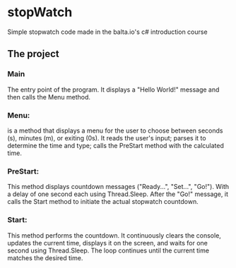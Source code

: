 # stopWatch
Simple stopwatch code made in the balta.io's c# introduction course

## The project

### Main 
The entry point of the program. It displays a "Hello World!" message and then calls the Menu method.

### Menu: 
is a method that displays a menu for the user to choose between seconds (s), minutes (m), or exiting (0s). 
It reads the user's input;
parses it to determine the time and type;
calls the PreStart method with the calculated time.

### PreStart: 
This method displays countdown messages ("Ready...", "Set...", "Go!").
With a delay of one second each using Thread.Sleep. 
After the "Go!" message, it calls the Start method to initiate the actual stopwatch countdown.

### Start: 
This method performs the countdown. It continuously clears the console, updates the current time, displays it on the screen, and waits for one second using Thread.Sleep. The loop continues until the current time matches the desired time.


